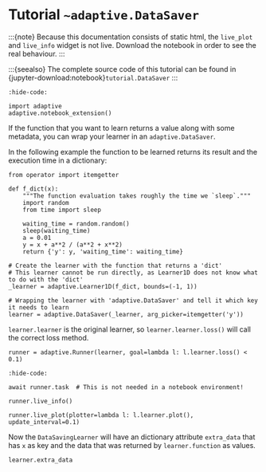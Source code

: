 # Tutorial `~adaptive.DataSaver`

:::{note}
Because this documentation consists of static html, the `live_plot`
and `live_info` widget is not live. Download the notebook
in order to see the real behaviour.
:::

:::{seealso}
The complete source code of this tutorial can be found in
{jupyter-download:notebook}`tutorial.DataSaver`
:::

```{jupyter-execute}
:hide-code:

import adaptive
adaptive.notebook_extension()
```

If the function that you want to learn returns a value along with some
metadata, you can wrap your learner in an `adaptive.DataSaver`.

In the following example the function to be learned returns its result
and the execution time in a dictionary:

```{jupyter-execute}
from operator import itemgetter

def f_dict(x):
    """The function evaluation takes roughly the time we `sleep`."""
    import random
    from time import sleep

    waiting_time = random.random()
    sleep(waiting_time)
    a = 0.01
    y = x + a**2 / (a**2 + x**2)
    return {'y': y, 'waiting_time': waiting_time}

# Create the learner with the function that returns a 'dict'
# This learner cannot be run directly, as Learner1D does not know what to do with the 'dict'
_learner = adaptive.Learner1D(f_dict, bounds=(-1, 1))

# Wrapping the learner with 'adaptive.DataSaver' and tell it which key it needs to learn
learner = adaptive.DataSaver(_learner, arg_picker=itemgetter('y'))
```

`learner.learner` is the original learner, so
`learner.learner.loss()` will call the correct loss method.

```{jupyter-execute}
runner = adaptive.Runner(learner, goal=lambda l: l.learner.loss() < 0.1)
```

```{jupyter-execute}
:hide-code:

await runner.task  # This is not needed in a notebook environment!
```

```{jupyter-execute}
runner.live_info()
```

```{jupyter-execute}
runner.live_plot(plotter=lambda l: l.learner.plot(), update_interval=0.1)
```

Now the `DataSavingLearner` will have an dictionary attribute
`extra_data` that has `x` as key and the data that was returned by
`learner.function` as values.

```{jupyter-execute}
learner.extra_data
```
